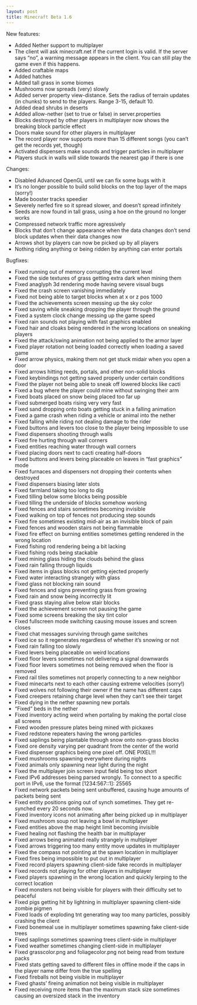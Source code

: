 ```yaml
---
layout: post
title: Minecraft Beta 1.6
---
```


New features:

* Added Nether support to multiplayer<br>
* The client will ask minecraft.net if the current login is valid. If the server says “no”, a warning message appears in
  the client. You can still play the game even if this happens.<br>
* Added craftable maps<br>
* Added hatches<br>
* Added tall grass in some biomes<br>
* Mushrooms now spreads (very) slowly<br>
* Added server property view-distance. Sets the radius of terrain updates (in chunks) to send to the players. Range
  3-15, default 10.<br>
* Added dead shrubs in deserts<br>
* Added allow-nether (set to true or false) in server.properties<br>
* Blocks destroyed by other players in multiplayer now shows the breaking block particle effect<br>
* Doors make sound for other players in multiplayer<br>
* The record player now supports more than 15 different songs (you can’t get the records yet, though)<br>
* Activated dispensers make sounds and trigger particles in multiplayer<br>
* Players stuck in walls will slide towards the nearest gap if there is one<br>

Changes:

* Disabled Advanced OpenGL until we can fix some bugs with it<br>
* It’s no longer possible to build solid blocks on the top layer of the maps (sorry!)<br>
* Made booster tracks speedier<br>
* Severely nerfed fire so it spread slower, and doesn’t spread infinitely<br>
* Seeds are now found in tall grass, using a hoe on the ground no longer works<br>
* Compressed network traffic more agressively<br>
* Blocks that don’t change appearance when the data changes don’t send block updates when their data changes now<br>
* Arrows shot by players can now be picked up by all players<br>
* Nothing riding anything or being ridden by anything can enter portals<br>

Bugfixes:

* Fixed running out of memory corrupting the current level<br>
* Fixed the side textures of grass getting extra dark when mining them<br>
* Fixed anaglyph 3d rendering mode having severe visual bugs<br>
* Fixed the crash screen vanishing immediately<br>
* Fixed not being able to target blocks when at x or z pos 1000<br>
* Fixed the achievements screen messing up the sky color<br>
* Fixed saving while sneaking dropping the player through the ground<br>
* Fixed a system clock change messing up the game speed<br>
* Fixed rain sounds not playing with fast graphics enabled<br>
* Fixed hair and cloaks being rendered in the wrong locations on sneaking players<br>
* Fixed the attack/swing animation not being applied to the armor layer<br>
* Fixed player rotation not being loaded correctly when loading a saved game<br>
* Fixed arrow physics, making them not get stuck midair when you open a door<br>
* Fixed arrows hitting reeds, portals, and other non-solid blocks<br>
* Fixed keybindings not getting saved properly under certain conditions<br>
* Fixed the player not being able to sneak off lowered blocks like cacti<br>
* Fixed a bug where the player could mine without swinging their arm<br>
* Fixed boats placed on snow being placed too far up<br>
* Fixed submerged boats rising very very fast<br>
* Fixed sand dropping onto boats getting stuck in a falling animation<br>
* Fixed a game crash when riding a vehicle or animal into the nether<br>
* Fixed falling while riding not dealing damage to the rider<br>
* Fixed buttons and levers too close to the player being impossible to use<br>
* Fixed dispensers shooting through walls<br>
* Fixed fire hurting through wall corners<br>
* Fixed entities reaching water through wall corners<br>
* Fixed placing doors next to cacti creating half-doors<br>
* Fixed buttons and levers being placeable on leaves in “fast graphics” mode<br>
* Fixed furnaces and dispensers not dropping their contents when destroyed<br>
* Fixed dispensers biasing later slots<br>
* Fixed farmland taking too long to dig<br>
* Fixed tilling below some blocks being possible<br>
* Fixed tilling the underside of blocks somehow working<br>
* Fixed fences and stairs sometimes becoming invisible<br>
* Fixed walking on top of fences not producing step sounds<br>
* Fixed fire sometimes existing mid-air as an invisible block of pain<br>
* Fixed fences and wooden stairs not being flammable<br>
* Fixed fire effect on burning entities sometimes getting rendered in the wrong location<br>
* Fixed fishing rod rendering being a bit lacking<br>
* Fixed fishing rods being stackable<br>
* Fixed mining glass hiding the clouds behind the glass<br>
* Fixed rain falling through liquids<br>
* Fixed items in glass blocks not getting ejected properly<br>
* Fixed water interacting strangely with glass<br>
* Fixed glass not blocking rain sound<br>
* Fixed fences and signs preventing grass from growing<br>
* Fixed rain and snow being incorrectly lit<br>
* Fixed grass staying alive below stair blocks<br>
* Fixed the achievement screen not pausing the game<br>
* Fixed some screens breaking the sky tint color<br>
* Fixed fullscreen mode switching causing mouse issues and screen closes<br>
* Fixed chat messages surviving through game switches<br>
* Fixed ice so it regenerates regardless of whether it’s snowing or not<br>
* Fixed rain falling too slowly<br>
* Fixed levers being placeable on weird locations<br>
* Fixed floor levers sometimes not delivering a signal downwards<br>
* Fixed floor levers sometimes not being removed when the floor is removed<br>
* Fixed rail tiles sometimes not properly connecting to a new neighbor<br>
* Fixed minecarts next to each other causing extreme velocities (sorry!)<br>
* Fixed wolves not following their owner if the name has different caps<br>
* Fixed creepers retaining charge level when they can’t see their target<br>
* Fixed dying in the nether spawning new portals<br>
* “Fixed” beds in the nether<br>
* Fixed inventory acting weird when portaling by making the portal close all screens<br>
* Fixed wooden pressure plates being mined with pickaxes<br>
* Fixed redstone repeaters having the wrong particles<br>
* Fixed saplings being plantable through snow onto non-grass blocks<br>
* Fixed ore density varying per quadrant from the center of the world<br>
* Fixed dispenser graphics being one pixel off. ONE PIXEL!!!<br>
* Fixed mushrooms spawning everywhere during nights<br>
* Fixed animals only spawning near light during the night<br>
* Fixed the multiplayer join screen input field being too short<br>
* Fixed IPv6 addresses being parsed wrongly. To connect to a specific port in IPv6, use the format [1234:567::1]:
  25565<br>
* Fixed network packets being sent unbuffered, causing huge amounts of packets being sent<br>
* Fixed entity positions going out of synch sometimes. They get re-synched every 20 seconds now.<br>
* Fixed inventory icons not animating after being picked up in multiplayer<br>
* Fixed mushroom soup not leaving a bowl in multiplayer<br>
* Fixed entities above the map height limit becoming invisible<br>
* Fixed healing not flashing the health bar in multiplayer<br>
* Fixed arrows being animated really strangely in multiplayer<br>
* Fixed arrows triggering too many entity move updates in multiplayer<br>
* Fixed the compass not pointing at the spawn location in multiplayer<br>
* Fixed fires being impossible to put out in multiplayer<br>
* Fixed record players spawning client-side fake records in multiplayer<br>
* Fixed records not playing for other players in multiplayer<br>
* Fixed players spawning in the wrong location and quickly lerping to the correct location<br>
* Fixed monsters not being visible for players with their difficulty set to peaceful<br>
* Fixed pigs getting hit by lightning in multiplayer spawning client-side zombie pigmen<br>
* Fixed loads of exploding tnt generating way too many particles, possibly crashing the client<br>
* Fixed bonemeal use in multiplayer sometimes spawning fake client-side trees<br>
* Fixed saplings sometimes spawning trees client-side in multiplayer<br>
* Fixed weather sometimes changing client-side in multiplayer<br>
* Fixed grasscolor.png and foliagecolor.png not being read from texture packs<br>
* Fixed stats getting saved to different files in offline mode if the caps in the player name differ from the true
  spelling<br>
* Fixed fireballs not being visible in multiplayer<br>
* Fixed ghasts’ fireing animation not being visible in multiplayer<br>
* Fixed receiving more items than the maximum stack size sometimes causing an oversized stack in the inventory<br>
